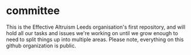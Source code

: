# committee
This is the Effective Altruism Leeds organisation's first repository, and will hold all our tasks and issues we're working on until we grow enough to need to split things up into multiple areas. Please note, everything on this github organization is public.
